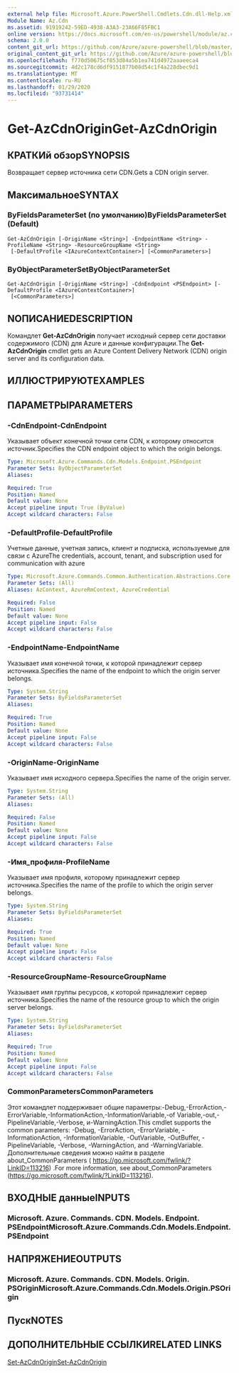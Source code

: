 ```yaml
---
external help file: Microsoft.Azure.PowerShell.Cmdlets.Cdn.dll-Help.xml
Module Name: Az.Cdn
ms.assetid: 91919242-59ED-4938-A3A3-23A66F85FBC1
online version: https://docs.microsoft.com/en-us/powershell/module/az.cdn/get-azcdnorigin
schema: 2.0.0
content_git_url: https://github.com/Azure/azure-powershell/blob/master/src/Cdn/Cdn/help/Get-AzCdnOrigin.md
original_content_git_url: https://github.com/Azure/azure-powershell/blob/master/src/Cdn/Cdn/help/Get-AzCdnOrigin.md
ms.openlocfilehash: f770d50675cf853d84a5b1ea741d4972aaaeeca4
ms.sourcegitcommit: 4d2c178cd6df9151877b08d54c1f4a228dbec9d1
ms.translationtype: MT
ms.contentlocale: ru-RU
ms.lasthandoff: 01/29/2020
ms.locfileid: "93731414"
---
```

# <span data-ttu-id="73484-101">Get-AzCdnOrigin</span><span class="sxs-lookup"><span data-stu-id="73484-101">Get-AzCdnOrigin</span></span>

## <span data-ttu-id="73484-102">КРАТКИй обзор</span><span class="sxs-lookup"><span data-stu-id="73484-102">SYNOPSIS</span></span>
<span data-ttu-id="73484-103">Возвращает сервер источника сети CDN.</span><span class="sxs-lookup"><span data-stu-id="73484-103">Gets a CDN origin server.</span></span>

## <span data-ttu-id="73484-104">Максимальное</span><span class="sxs-lookup"><span data-stu-id="73484-104">SYNTAX</span></span>

### <span data-ttu-id="73484-105">ByFieldsParameterSet (по умолчанию)</span><span class="sxs-lookup"><span data-stu-id="73484-105">ByFieldsParameterSet (Default)</span></span>
```
Get-AzCdnOrigin [-OriginName <String>] -EndpointName <String> -ProfileName <String> -ResourceGroupName <String>
 [-DefaultProfile <IAzureContextContainer>] [<CommonParameters>]
```

### <span data-ttu-id="73484-106">ByObjectParameterSet</span><span class="sxs-lookup"><span data-stu-id="73484-106">ByObjectParameterSet</span></span>
```
Get-AzCdnOrigin [-OriginName <String>] -CdnEndpoint <PSEndpoint> [-DefaultProfile <IAzureContextContainer>]
 [<CommonParameters>]
```

## <span data-ttu-id="73484-107">NОПИСАНИЕ</span><span class="sxs-lookup"><span data-stu-id="73484-107">DESCRIPTION</span></span>
<span data-ttu-id="73484-108">Командлет **Get-AzCdnOrigin** получает исходный сервер сети доставки содержимого (CDN) для Azure и данные конфигурации.</span><span class="sxs-lookup"><span data-stu-id="73484-108">The **Get-AzCdnOrigin** cmdlet gets an Azure Content Delivery Network (CDN) origin server and its configuration data.</span></span>

## <span data-ttu-id="73484-109">ИЛЛЮСТРИРУЮТ</span><span class="sxs-lookup"><span data-stu-id="73484-109">EXAMPLES</span></span>

## <span data-ttu-id="73484-110">ПАРАМЕТРЫ</span><span class="sxs-lookup"><span data-stu-id="73484-110">PARAMETERS</span></span>

### <span data-ttu-id="73484-111">-CdnEndpoint</span><span class="sxs-lookup"><span data-stu-id="73484-111">-CdnEndpoint</span></span>
<span data-ttu-id="73484-112">Указывает объект конечной точки сети CDN, к которому относится источник.</span><span class="sxs-lookup"><span data-stu-id="73484-112">Specifies the CDN endpoint object to which the origin belongs.</span></span>

```yaml
Type: Microsoft.Azure.Commands.Cdn.Models.Endpoint.PSEndpoint
Parameter Sets: ByObjectParameterSet
Aliases:

Required: True
Position: Named
Default value: None
Accept pipeline input: True (ByValue)
Accept wildcard characters: False
```

### <span data-ttu-id="73484-113">-DefaultProfile</span><span class="sxs-lookup"><span data-stu-id="73484-113">-DefaultProfile</span></span>
<span data-ttu-id="73484-114">Учетные данные, учетная запись, клиент и подписка, используемые для связи с Azure</span><span class="sxs-lookup"><span data-stu-id="73484-114">The credentials, account, tenant, and subscription used for communication with azure</span></span>

```yaml
Type: Microsoft.Azure.Commands.Common.Authentication.Abstractions.Core.IAzureContextContainer
Parameter Sets: (All)
Aliases: AzContext, AzureRmContext, AzureCredential

Required: False
Position: Named
Default value: None
Accept pipeline input: False
Accept wildcard characters: False
```

### <span data-ttu-id="73484-115">-EndpointName</span><span class="sxs-lookup"><span data-stu-id="73484-115">-EndpointName</span></span>
<span data-ttu-id="73484-116">Указывает имя конечной точки, к которой принадлежит сервер источника.</span><span class="sxs-lookup"><span data-stu-id="73484-116">Specifies the name of the endpoint to which the origin server belongs.</span></span>

```yaml
Type: System.String
Parameter Sets: ByFieldsParameterSet
Aliases:

Required: True
Position: Named
Default value: None
Accept pipeline input: False
Accept wildcard characters: False
```

### <span data-ttu-id="73484-117">-OriginName</span><span class="sxs-lookup"><span data-stu-id="73484-117">-OriginName</span></span>
<span data-ttu-id="73484-118">Указывает имя исходного сервера.</span><span class="sxs-lookup"><span data-stu-id="73484-118">Specifies the name of the origin server.</span></span>

```yaml
Type: System.String
Parameter Sets: (All)
Aliases:

Required: False
Position: Named
Default value: None
Accept pipeline input: False
Accept wildcard characters: False
```

### <span data-ttu-id="73484-119">-Имя_профиля</span><span class="sxs-lookup"><span data-stu-id="73484-119">-ProfileName</span></span>
<span data-ttu-id="73484-120">Указывает имя профиля, которому принадлежит сервер источника.</span><span class="sxs-lookup"><span data-stu-id="73484-120">Specifies the name of the profile to which the origin server belongs.</span></span>

```yaml
Type: System.String
Parameter Sets: ByFieldsParameterSet
Aliases:

Required: True
Position: Named
Default value: None
Accept pipeline input: False
Accept wildcard characters: False
```

### <span data-ttu-id="73484-121">-ResourceGroupName</span><span class="sxs-lookup"><span data-stu-id="73484-121">-ResourceGroupName</span></span>
<span data-ttu-id="73484-122">Указывает имя группы ресурсов, к которой принадлежит сервер источника.</span><span class="sxs-lookup"><span data-stu-id="73484-122">Specifies the name of the resource group to which the origin server belongs.</span></span>

```yaml
Type: System.String
Parameter Sets: ByFieldsParameterSet
Aliases:

Required: True
Position: Named
Default value: None
Accept pipeline input: False
Accept wildcard characters: False
```

### <span data-ttu-id="73484-123">CommonParameters</span><span class="sxs-lookup"><span data-stu-id="73484-123">CommonParameters</span></span>
<span data-ttu-id="73484-124">Этот командлет поддерживает общие параметры:-Debug,-ErrorAction,-ErrorVariable,-InformationAction,-InformationVariable,-of Variable,-out,-PipelineVariable,-Verbose, и-WarningAction.</span><span class="sxs-lookup"><span data-stu-id="73484-124">This cmdlet supports the common parameters: -Debug, -ErrorAction, -ErrorVariable, -InformationAction, -InformationVariable, -OutVariable, -OutBuffer, -PipelineVariable, -Verbose, -WarningAction, and -WarningVariable.</span></span> <span data-ttu-id="73484-125">Дополнительные сведения можно найти в разделе about_CommonParameters ( https://go.microsoft.com/fwlink/?LinkID=113216) .</span><span class="sxs-lookup"><span data-stu-id="73484-125">For more information, see about_CommonParameters (https://go.microsoft.com/fwlink/?LinkID=113216).</span></span>

## <span data-ttu-id="73484-126">ВХОДНЫЕ данные</span><span class="sxs-lookup"><span data-stu-id="73484-126">INPUTS</span></span>

### <span data-ttu-id="73484-127">Microsoft. Azure. Commands. CDN. Models. Endpoint. PSEndpoint</span><span class="sxs-lookup"><span data-stu-id="73484-127">Microsoft.Azure.Commands.Cdn.Models.Endpoint.PSEndpoint</span></span>

## <span data-ttu-id="73484-128">НАПРЯЖЕНИЕ</span><span class="sxs-lookup"><span data-stu-id="73484-128">OUTPUTS</span></span>

### <span data-ttu-id="73484-129">Microsoft. Azure. Commands. CDN. Models. Origin. PSOrigin</span><span class="sxs-lookup"><span data-stu-id="73484-129">Microsoft.Azure.Commands.Cdn.Models.Origin.PSOrigin</span></span>

## <span data-ttu-id="73484-130">Пуск</span><span class="sxs-lookup"><span data-stu-id="73484-130">NOTES</span></span>

## <span data-ttu-id="73484-131">ДОПОЛНИТЕЛЬНЫЕ ССЫЛКИ</span><span class="sxs-lookup"><span data-stu-id="73484-131">RELATED LINKS</span></span>

[<span data-ttu-id="73484-132">Set-AzCdnOrigin</span><span class="sxs-lookup"><span data-stu-id="73484-132">Set-AzCdnOrigin</span></span>](./Set-AzCdnOrigin.md)


